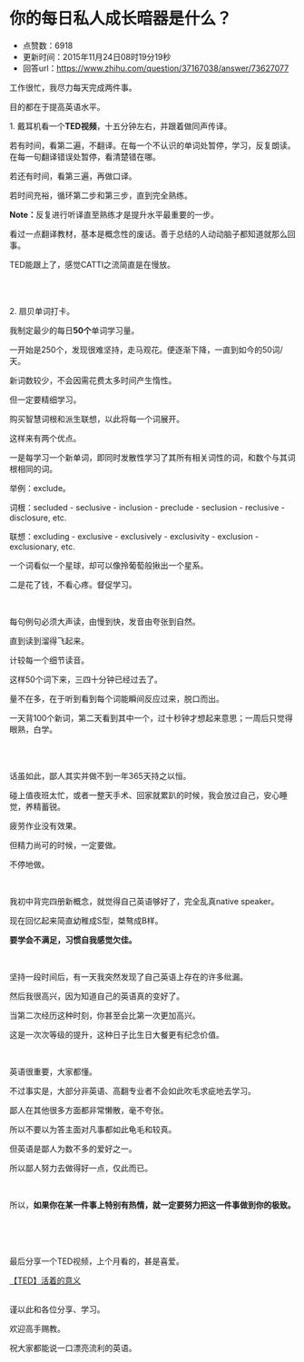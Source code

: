 # 你的每日私人成长暗器是什么？
- 点赞数：6918
- 更新时间：2015年11月24日08时19分19秒
- 回答url：https://www.zhihu.com/question/37167038/answer/73627077
<body>
 <p data-pid="JtX5wjKy">工作很忙，我尽力每天完成两件事。</p>
 <p data-pid="9TUqL2WG">目的都在于提高英语水平。</p>
 <p data-pid="_d1LrbSM">1. 戴耳机看一个<b>TED视频</b>，十五分钟左右，并跟着做同声传译。</p>
 <p data-pid="i6b2t5Bi">若有时间，看第二遍，不翻译。在每一个不认识的单词处暂停，学习，反复朗读。在每一句翻译错误处暂停，看清楚错在哪。</p>
 <p data-pid="P5ZkdLwA">若还有时间，看第三遍，再做口译。</p>
 <p data-pid="YpbU21Ux">若时间充裕，循环第二步和第三步，直到完全熟练。</p>
 <p data-pid="ITBintgw"><b>Note：</b>反复进行听译直至熟练才是提升水平最重要的一步。</p>
 <p data-pid="MtYbV--p">看过一点翻译教材，基本是概念性的废话。善于总结的人动动脑子都知道就那么回事。</p>
 <p data-pid="VozWb17L">TED能跟上了，感觉CATTI之流简直是在慢放。</p>
 <br>
 <br>
 <p data-pid="gJErRqIp">2. 扇贝单词打卡。</p>
 <p data-pid="MHFqD9E_">我制定最少的每日<b>50个</b>单词学习量。</p>
 <p data-pid="lWvSgnNg">一开始是250个，发现很难坚持，走马观花。便逐渐下降，一直到如今的50词/天。</p>
 <p data-pid="uNR4adns">新词数较少，不会因需花费太多时间产生惰性。</p>
 <p data-pid="01ZjBmG2">但一定要精细学习。</p>
 <p data-pid="ABzRDT-w">购买智慧词根和派生联想，以此将每一个词展开。</p>
 <p data-pid="7ts3Xhap">这样来有两个优点。</p>
 <p data-pid="bZlatMBV">一是每学习一个新单词，即同时发散性学习了其所有相关词性的词，和数个与其词根相同的词。</p>
 <p data-pid="G8dN-hw-">举例：exclude。</p>
 <p data-pid="zkeNaFGx">词根：secluded - seclusive - inclusion - preclude - seclusion - reclusive - disclosure, etc.</p>
 <p data-pid="WwIHBynJ">联想：excluding - exclusive - exclusively - exclusivity - exclusion - exclusionary, etc.</p>
 <p data-pid="0-LlH-rh">一个词看似一个星球，却可以像拎葡萄般揪出一个星系。</p>
 <p data-pid="NlBCqURS">二是花了钱，不看心疼。督促学习。</p>
 <br>
 <p data-pid="1TVQPamS">每句例句必须大声读，由慢到快，发音由夸张到自然。</p>
 <p data-pid="UHhS_giX">直到读到溜得飞起来。</p>
 <p data-pid="EAaxB_RK">计较每一个细节读音。</p>
 <p data-pid="zIPwXNgg">这样50个词下来，三四十分钟已经过去了。</p>
 <p data-pid="IykC7wpe">量不在多，在于听到看到每个词能瞬间反应过来，脱口而出。</p>
 <p data-pid="TLr6Eh6I">一天背100个新词，第二天看到其中一个，过十秒钟才想起来意思；一周后只觉得眼熟，白学。</p>
 <br>
 <br>
 <p data-pid="83nq0MY5">话虽如此，鄙人其实并做不到一年365天持之以恒。</p>
 <p data-pid="qrPQ0wJn">碰上值夜班太忙，或者一整天手术、回家就累趴的时候，我会放过自己，安心睡觉，养精蓄锐。</p>
 <p data-pid="neP9LtrY">疲劳作业没有效果。</p>
 <p data-pid="zD1CRByA">但精力尚可的时候，一定要做。</p>
 <p data-pid="6D6ik8_Y">不停地做。</p>
 <br>
 <p data-pid="-XMXjsBE">我初中背完四册新概念，就觉得自己英语够好了，完全乱真native speaker。</p>
 <p data-pid="XLTFKxqQ">现在回忆起来简直幼稚成S型，桀骜成B样。</p>
 <p data-pid="Awbt2Sns"><b>要学会不满足，习惯自我感觉欠佳。</b></p>
 <br>
 <p data-pid="H4xJTCq2">坚持一段时间后，有一天我突然发现了自己英语上存在的许多纰漏。</p>
 <p data-pid="ruXPW2Vf">然后我很高兴，因为知道自己的英语真的变好了。</p>
 <p data-pid="ILAQtBSa">当第二次经历这种时刻，你甚至会比第一次更加高兴。</p>
 <p data-pid="tQnYZIuQ">这是一次次等级的提升，这种日子比生日大餐更有纪念价值。</p>
 <br>
 <p data-pid="FTg8KyMA">英语很重要，大家都懂。</p>
 <p data-pid="2_0UM1Eq">不过事实是，大部分非英语、高翻专业者不会如此吹毛求疵地去学习。</p>
 <p data-pid="mtCpeMYs">鄙人在其他很多方面都非常懒散，毫不夸张。</p>
 <p data-pid="4K7i13Qu">所以不要以为答主面对凡事都如此龟毛和较真。</p>
 <p data-pid="PXsqwgBA">但英语是鄙人为数不多的爱好之一。</p>
 <p data-pid="tWdib3OP">所以鄙人努力去做得好一点，仅此而已。</p>
 <br>
 <p data-pid="cMW1z1_d">所以，<b>如果你在某一件事上特别有热情，就一定要努力把这一件事做到你的极致。</b></p>
 <br>
 <br>
 <br>
 <p data-pid="MUofTYOB">最后分享一个TED视频，上个月看的，甚是喜爱。</p><a href="https://link.zhihu.com/?target=http%3A//open.163.com/movie/2015/10/F/7/MB63JLMLV_MB6GMICF7.html" class=" wrap external" target="_blank" rel="nofollow noreferrer">【TED】活着的意义</a>
 <br>
 <br>
 <p data-pid="Le6lC-Ai">谨以此和各位分享、学习。</p>
 <p data-pid="vYTxKfpy">欢迎高手赐教。</p>
 <p data-pid="bx72ot6J">祝大家都能说一口漂亮流利的英语。</p>
</body>